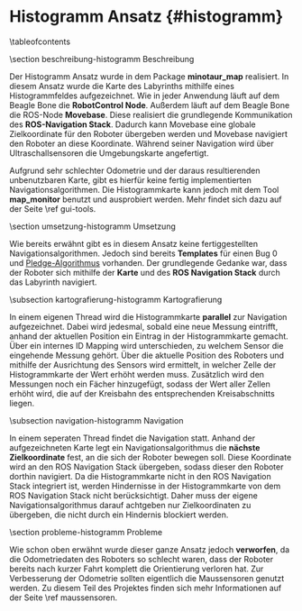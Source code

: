 Histogramm Ansatz {#histogramm}
===

\tableofcontents

\section beschreibung-histogramm Beschreibung

Der Histogramm Ansatz wurde in dem Package __minotaur_map__ realisiert.
In diesem Ansatz wurde die Karte des Labyrinths mithilfe eines 
Histogrammfeldes aufgezeichnet. Wie in jeder Anwendung läuft auf dem 
Beagle Bone die __RobotControl Node__. Außerdem läuft auf dem Beagle 
Bone die ROS-Node __Movebase__. Diese realisiert die grundlegende 
Kommunikation des __ROS-Navigation Stack__. Dadurch kann Movebase eine 
globale Zielkoordinate für den Roboter übergeben werden und Movebase 
navigiert den Roboter an diese Koordinate. Während seiner Navigation 
wird über Ultraschallsensoren die Umgebungskarte angefertigt.

Aufgrund sehr schlechter Odometrie und der daraus resultierenden 
unbenutzbaren Karte, gibt es hierfür keine fertig implementierten 
Navigationsalgorithmen. Die Histogrammkarte kann jedoch mit dem Tool 
__map_monitor__ benutzt und ausprobiert werden. Mehr findet sich dazu 
auf der Seite \ref gui-tools.

\section umsetzung-histogramm Umsetzung

Wie bereits erwähnt gibt es in diesem Ansatz keine fertiggestellten 
Navigationsalgorithmen. Jedoch sind bereits __Templates__ für einen Bug 0 
und [Pledge-Algorithmus](http://de.wikipedia.org/wiki/L%C3%B6sungsalgorithmen_f%C3%BCr_Irrg%C3%A4rten#Pledge-Algorithmus)
vorhanden. Der grundlegende Gedanke war, dass der Roboter sich mithilfe 
der __Karte__ und des __ROS Navigation Stack__ durch das Labyrinth navigiert.

\subsection kartografierung-histogramm Kartografierung

In einem eigenen Thread wird die Histogrammkarte __parallel__ zur 
Navigation aufgezeichnet. Dabei wird jedesmal, sobald eine neue 
Messung eintrifft, anhand der aktuellen Position ein Eintrag in der 
Histogrammkarte gemacht. Über ein internes ID Mapping wird 
unterschieden, zu welchem Sensor die eingehende Messung gehört. Über 
die aktuelle Position des Roboters und mithilfe der Ausrichtung des Sensors 
wird ermittelt, in welcher Zelle der Histogrammkarte der Wert erhöht 
werden muss. Zusätzlich wird den Messungen noch ein Fächer 
hinzugefügt, sodass der Wert aller Zellen erhöht wird, die auf der 
Kreisbahn des entsprechenden Kreisabschnitts liegen.

\subsection navigation-histogramm Navigation

In einem seperaten Thread findet die Navigation statt. Anhand der
aufgezeichneten Karte legt ein Navigationsalgorithmus die __nächste 
Zielkoordinate__ fest, an die sich der Roboter bewegen soll. Diese 
Koordinate wird an den ROS Navigation Stack übergeben, sodass dieser 
den Roboter dorthin navigiert. Da die Histogrammkarte nicht in den ROS 
Navigation Stack integriert ist, werden Hindernisse in der 
Histogrammkarte von dem ROS Navigation Stack nicht berücksichtigt.
Daher muss der eigene Navigationsalgorithmus darauf achtgeben nur 
Zielkoordinaten zu übergeben, die nicht durch ein Hindernis blockiert 
werden.

\section probleme-histogramm Probleme

Wie schon oben erwähnt wurde dieser ganze Ansatz jedoch __verworfen__, da 
die Odometriedaten des Roboters so schlecht waren, dass der Roboter 
bereits nach kurzer Fahrt komplett die Orientierung verloren hat. Zur 
Verbesserung der Odometrie sollten eigentlich die Maussensoren genutzt 
werden. Zu diesem Teil des Projektes finden sich mehr Informationen 
auf der Seite \ref maussensoren.

